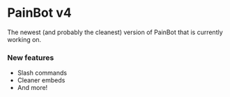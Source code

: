 # PainBot v4

The newest (and probably the cleanest) version of PainBot that is currently working on.

### New features

- Slash commands
- Cleaner embeds
- And more!
